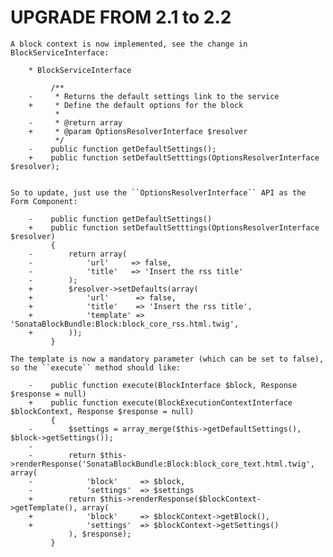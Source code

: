 UPGRADE FROM 2.1 to 2.2
=======================

    A block context is now implemented, see the change in BlockServiceInterface:

        * BlockServiceInterface

             /**
        -     * Returns the default settings link to the service
        +     * Define the default options for the block
              *
        -     * @return array
        +     * @param OptionsResolverInterface $resolver
              */
        -    public function getDefaultSettings();
        +    public function setDefaultSetttings(OptionsResolverInterface $resolver);


    So to update, just use the ``OptionsResolverInterface`` API as the Form Component:

        -    public function getDefaultSettings()
        +    public function setDefaultSetttings(OptionsResolverInterface $resolver)
             {
        -        return array(
        -            'url'     => false,
        -            'title'   => 'Insert the rss title'
        -        );
        +        $resolver->setDefaults(array(
        +            'url'      => false,
        +            'title'    => 'Insert the rss title',
        +            'template' => 'SonataBlockBundle:Block:block_core_rss.html.twig',
        +        ));
             }

    The template is now a mandatory parameter (which can be set to false), so the ``execute`` method should like:

        -    public function execute(BlockInterface $block, Response $response = null)
        +    public function execute(BlockExecutionContextInterface $blockContext, Response $response = null)
             {
        -        $settings = array_merge($this->getDefaultSettings(), $block->getSettings());
        -
        -        return $this->renderResponse('SonataBlockBundle:Block:block_core_text.html.twig', array(
        -            'block'     => $block,
        -            'settings'  => $settings
        +        return $this->renderResponse($blockContext->getTemplate(), array(
        +            'block'     => $blockContext->getBlock(),
        +            'settings'  => $blockContext->getSettings()
                 ), $response);
             }


